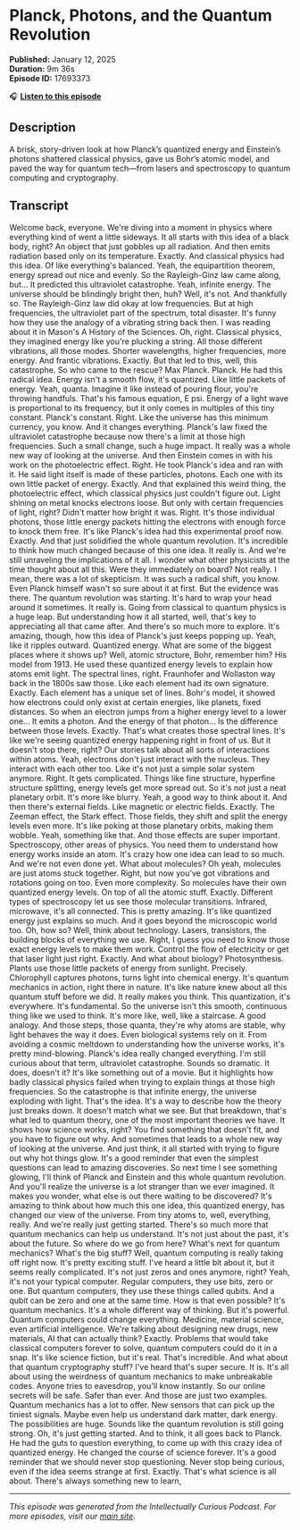 # Planck, Photons, and the Quantum Revolution

**Published:** January 12, 2025  
**Duration:** 9m 36s  
**Episode ID:** 17693373

🎧 **[Listen to this episode](https://intellectuallycurious.buzzsprout.com/2529712/episodes/17693373-planck-photons-and-the-quantum-revolution)**

## Description

A brisk, story-driven look at how Planck’s quantized energy and Einstein’s photons shattered classical physics, gave us Bohr’s atomic model, and paved the way for quantum tech—from lasers and spectroscopy to quantum computing and cryptography.

## Transcript

Welcome back, everyone. We're diving into a moment in physics where everything kind of went a little sideways. It all starts with this idea of a black body, right? An object that just gobbles up all radiation. And then emits radiation based only on its temperature. Exactly. And classical physics had this idea. Of like everything's balanced. Yeah, the equipartition theorem, energy spread out nice and evenly. So the Rayleigh-Ginz law came along, but... It predicted this ultraviolet catastrophe. Yeah, infinite energy. The universe should be blindingly bright then, huh? Well, it's not. And thankfully so. The Rayleigh-Ginz law did okay at low frequencies. But at high frequencies, the ultraviolet part of the spectrum, total disaster. It's funny how they use the analogy of a vibrating string back then. I was reading about it in Mason's A History of the Sciences. Oh, right. Classical physics, they imagined energy like you're plucking a string. All those different vibrations, all those modes. Shorter wavelengths, higher frequencies, more energy. And frantic vibrations. Exactly. But that led to this, well, this catastrophe. So who came to the rescue? Max Planck. Planck. He had this radical idea. Energy isn't a smooth flow, it's quantized. Like little packets of energy. Yeah, quanta. Imagine it like instead of pouring flour, you're throwing handfuls. That's his famous equation, E psi. Energy of a light wave is proportional to its frequency, but it only comes in multiples of this tiny constant. Planck's constant. Right. Like the universe has this minimum currency, you know. And it changes everything. Planck's law fixed the ultraviolet catastrophe because now there's a limit at those high frequencies. Such a small change, such a huge impact. It really was a whole new way of looking at the universe. And then Einstein comes in with his work on the photoelectric effect. Right. He took Planck's idea and ran with it. He said light itself is made of these particles, photons. Each one with its own little packet of energy. Exactly. And that explained this weird thing, the photoelectric effect, which classical physics just couldn't figure out. Light shining on metal knocks electrons loose. But only with certain frequencies of light, right? Didn't matter how bright it was. Right. It's those individual photons, those little energy packets hitting the electrons with enough force to knock them free. It's like Planck's idea had this experimental proof now. Exactly. And that just solidified the whole quantum revolution. It's incredible to think how much changed because of this one idea. It really is. And we're still unraveling the implications of it all. I wonder what other physicists at the time thought about all this. Were they immediately on board? Not really. I mean, there was a lot of skepticism. It was such a radical shift, you know. Even Planck himself wasn't so sure about it at first. But the evidence was there. The quantum revolution was starting. It's hard to wrap your head around it sometimes. It really is. Going from classical to quantum physics is a huge leap. But understanding how it all started, well, that's key to appreciating all that came after. And there's so much more to explore. It's amazing, though, how this idea of Planck's just keeps popping up. Yeah, like it ripples outward. Quantized energy. What are some of the biggest places where it shows up? Well, atomic structure, Bohr, remember him? His model from 1913. He used these quantized energy levels to explain how atoms emit light. The spectral lines, right. Fraunhofer and Wollaston way back in the 1800s saw those. Like each element had its own signature. Exactly. Each element has a unique set of lines. Bohr's model, it showed how electrons could only exist at certain energies, like planets, fixed distances. So when an electron jumps from a higher energy level to a lower one... It emits a photon. And the energy of that photon... Is the difference between those levels. Exactly. That's what creates those spectral lines. It's like we're seeing quantized energy happening right in front of us. But it doesn't stop there, right? Our stories talk about all sorts of interactions within atoms. Yeah, electrons don't just interact with the nucleus. They interact with each other too. Like it's not just a simple solar system anymore. Right. It gets complicated. Things like fine structure, hyperfine structure splitting, energy levels get more spread out. So it's not just a neat planetary orbit. It's more like blurry. Yeah, a good way to think about it. And then there's external fields. Like magnetic or electric fields. Exactly. The Zeeman effect, the Stark effect. Those fields, they shift and split the energy levels even more. It's like poking at those planetary orbits, making them wobble. Yeah, something like that. And those effects are super important. Spectroscopy, other areas of physics. You need them to understand how energy works inside an atom. It's crazy how one idea can lead to so much. And we're not even done yet. What about molecules? Oh yeah, molecules are just atoms stuck together. Right, but now you've got vibrations and rotations going on too. Even more complexity. So molecules have their own quantized energy levels. On top of all the atomic stuff. Exactly. Different types of spectroscopy let us see those molecular transitions. Infrared, microwave, it's all connected. This is pretty amazing. It's like quantized energy just explains so much. And it goes beyond the microscopic world too. Oh, how so? Well, think about technology. Lasers, transistors, the building blocks of everything we use. Right, I guess you need to know those exact energy levels to make them work. Control the flow of electricity or get that laser light just right. Exactly. And what about biology? Photosynthesis. Plants use those little packets of energy from sunlight. Precisely. Chlorophyll captures photons, turns light into chemical energy. It's quantum mechanics in action, right there in nature. It's like nature knew about all this quantum stuff before we did. It really makes you think. This quantization, it's everywhere. It's fundamental. So the universe isn't this smooth, continuous thing like we used to think. It's more like, well, like a staircase. A good analogy. And those steps, those quanta, they're why atoms are stable, why light behaves the way it does. Even biological systems rely on it. From avoiding a cosmic meltdown to understanding how the universe works, it's pretty mind-blowing. Planck's idea really changed everything. I'm still curious about that term, ultraviolet catastrophe. Sounds so dramatic. It does, doesn't it? It's like something out of a movie. But it highlights how badly classical physics failed when trying to explain things at those high frequencies. So the catastrophe is that infinite energy, the universe exploding with light. That's the idea. It's a way to describe how the theory just breaks down. It doesn't match what we see. But that breakdown, that's what led to quantum theory, one of the most important theories we have. It shows how science works, right? You find something that doesn't fit, and you have to figure out why. And sometimes that leads to a whole new way of looking at the universe. And just think, it all started with trying to figure out why hot things glow. It's a good reminder that even the simplest questions can lead to amazing discoveries. So next time I see something glowing, I'll think of Planck and Einstein and this whole quantum revolution. And you'll realize the universe is a lot stranger than we ever imagined. It makes you wonder, what else is out there waiting to be discovered? It's amazing to think about how much this one idea, this quantized energy, has changed our view of the universe. From tiny atoms to, well, everything, really. And we're really just getting started. There's so much more that quantum mechanics can help us understand. It's not just about the past, it's about the future. So where do we go from here? What's next for quantum mechanics? What's the big stuff? Well, quantum computing is really taking off right now. It's pretty exciting stuff. I've heard a little bit about it, but it seems really complicated. It's not just zeros and ones anymore, right? Yeah, it's not your typical computer. Regular computers, they use bits, zero or one. But quantum computers, they use these things called qubits. And a qubit can be zero and one at the same time. How is that even possible? It's quantum mechanics. It's a whole different way of thinking. But it's powerful. Quantum computers could change everything. Medicine, material science, even artificial intelligence. We're talking about designing new drugs, new materials, AI that can actually think? Exactly. Problems that would take classical computers forever to solve, quantum computers could do it in a snap. It's like science fiction, but it's real. That's incredible. And what about that quantum cryptography stuff? I've heard that's super secure. It is. It's all about using the weirdness of quantum mechanics to make unbreakable codes. Anyone tries to eavesdrop, you'll know instantly. So our online secrets will be safe. Safer than ever. And those are just two examples. Quantum mechanics has a lot to offer. New sensors that can pick up the tiniest signals. Maybe even help us understand dark matter, dark energy. The possibilities are huge. Sounds like the quantum revolution is still going strong. Oh, it's just getting started. And to think, it all goes back to Planck. He had the guts to question everything, to come up with this crazy idea of quantized energy. He changed the course of science forever. It's a good reminder that we should never stop questioning. Never stop being curious, even if the idea seems strange at first. Exactly. That's what science is all about. There's always something new to learn,

---
*This episode was generated from the Intellectually Curious Podcast. For more episodes, visit our [main site](https://intellectuallycurious.buzzsprout.com).*
